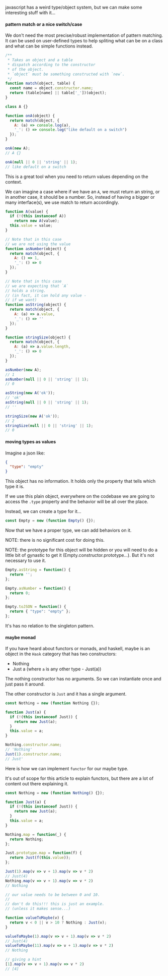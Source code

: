 javascript has a weird type/object system, but we can make some interesting stuff with it...

#### pattern match or a nice switch/case

We don't need the most precise/robust implementation
of pattern matching. It can be used on user-defined
types to help spliting what can be on a class and
what can be simple functions instead.

```js
/**
 * Takes an object and a table
 * dispatch according to the constructor
 * of the object.
 * `object` must be something constructed with `new`.
 */
function match(object, table) {
  const name = object.constructor.name;
  return (table[name] || table['_'])(object);
}

class A {}

function onA(object) {
  return match(object, {
    A: (a) => console.log(a),
    '_': () => console.log("like default on a switch")
  });
}

onA(new A);
// A {}

onA(null || 0 || 'string' || 1);
// like default on a switch
```

This is a great tool when you need
to return values depending on the context.

We can imagine a case where if we have an
`A`, we must return an string, or in another
case, it should be a number. So, instead of
having a bigger or many interface(s), we use
match to return accordingly.

```js
function A(value) {
  if (!(this instanceof A))
    return new A(value);
  this.value = value;
}

// Note that in this case
// we are not using the value
function asNumber(object) {
  return match(object, {
    A: () => 1,
    '_': () => 0
  });
}

// Note that in this case
// we are expecting that `A`
// holds a string.
// (in fact, it can hold any value -
// if we want)
function asString(object) {
  return match(object, {
    A: (a) => a.value,
    '_': () => ''
  });
}

function stringSize(object) {
  return match(object, {
    A: (a) => a.value.length,
    '_': () => 0
  });
}

asNumber(new A);
// 1
asNumber(null || 0 || 'string' || 1);
// 0

asString(new A('ok'));
// 'ok'
asString(null || 0 || 'string' || 1);
// ''

stringSize(new A('ok'));
// 2
stringSize(null || 0 || 'string' || 1);
// 0
```

#### moving types as values

Imagine a json like:

```json
{
  "type": "empty"
}
```

This object has no information. It holds only
the property that tells which type it is.

If we use this plain object,
everywhere on the codebase we are going
to access the `.type` property and the behavior
will be all over the place.

Instead, we can create a type for it...

```js
const Empty = new (function Empty() {});
```

Now that we have a proper type,
we can add behaviors on it.

NOTE: there is no significant cost for doing this.

NOTE: the prototype for this object will be
hidden or you will need to do a little bit
of gynastic to get it (Empty.constructor.prototype...).
But it's not necessary to use it.

```js
Empty.asString = function() {
  return '';
};

Empty.asNumber = function() {
  return 0;
};

Empty.toJSON = function() {
  return { "type": "empty" };
};
```

It's has no relation to the singleton pattern.

#### maybe monad

If you have heard about functors or monads,
and haskell, maybe is an object in the `Hask` category
that has two constructors:

- Nothing
- Just a (where `a` is any other type - Just(a))

The nothing constructor has no arguments. So
we can instantiate once and just pass it around.

The other constructor is `Just` and it has a single argument.

```js
const Nothing = new (function Nothing {});

function Just(a) {
  if (!(this instanceof Just)) {
    return new Just(a);
  }
  this.value = a;
}

Nothing.constructor.name;
// 'Nothing'
Just(1).constructor.name;
// Just'
```

Here is how we can implement `functor` for our maybe type.

It's out of scope for this article to explain
functors, but there are a lot of content out there
explaining it.

```js
const Nothing = new (function Nothing() {});

function Just(a) {
  if (!(this instanceof Just)) {
    return new Just(a);
  }
  this.value = a;
}

Nothing.map = function(_) {
  return Nothing;
};

Just.prototype.map = function(f) {
  return Just(f(this.value));
};

Just(1).map(v => v + 1).map(v => v * 2)
// Just(4)
Nothing.map(v => v + 1).map(v => v * 2)
// Nothing

// our value needs to be between 0 and 10.
//
// don't do this!!! this is just an example.
// (unless it makes sense...)

function valueToMaybe(v) {
  return v < 0 || v > 10 ? Nothing : Just(v);
}

valueToMaybe(1).map(v => v + 1).map(v => v * 2)
// Just(4)
valueToMaybe(11).map(v => v + 1).map(v => v * 2)
// Nothing

// giving a hint
[1].map(v => v + 1).map(v => v * 2)
// [4]
```

